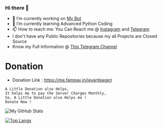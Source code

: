 ### Hi there 🤘

- 🔭 I’m currently working on [My Bot](t.me/TGGroupManager_bot)
- 🌱 I’m currently learning Advanced Python Coding
- 📫 How to reach me: You Can Reach me @ [Instagram](https://instagram.com/jayantkageri) and [Telegram](https://telegram.dog/jayantkageri)
- I don't have any Public Repositories because my all Projects are Closed Source
- Know my Full Information @ [This Telegram Channel](https://telegram.dog/Know_About_Your_Dad)

# Donation
- Donation Link : https://me.fampay.in/jayantkageri
```
A Little Donation also Helps,
It helps me to pay the Server Charges Monthly,
So, A Little Donation also Helps me !
Donate Now !
```

![My GitHub Stats](https://github-readme-stats.vercel.app/api?username=jayantkageri&show_icons=true&theme=tokyonight&include_all_commits=false)

[![Top Langs](https://github-readme-stats.vercel.app/api/top-langs/?username=jayantkageri&layout=compact&theme=tokyonight)](https://github.com/anuraghazra/github-readme-stats)
